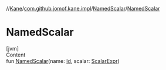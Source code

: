//[Kane](../../index.md)/[com.github.jomof.kane.impl](../index.md)/[NamedScalar](index.md)/[NamedScalar](-named-scalar.md)



# NamedScalar  
[jvm]  
Content  
fun [NamedScalar](-named-scalar.md)(name: [Id](../index.md#%5Bcom.github.jomof.kane.impl%2FId%2F%2F%2FPointingToDeclaration%2F%5D%2FClasslikes%2F-562016314), scalar: [ScalarExpr](../../com.github.jomof.kane/-scalar-expr/index.md))  



